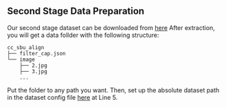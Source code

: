 ## Second Stage Data Preparation

Our second stage dataset can be downloaded from 
[here](https://drive.google.com/file/d/1nJXhoEcy3KTExr17I7BXqY5Y9Lx_-n-9/view?usp=share_link) 
After extraction, you will get a data follder with the following structure:

```
cc_sbu_align
├── filter_cap.json
└── image
    ├── 2.jpg
    ├── 3.jpg
    ...   
```

Put the folder to any path you want.
Then, set up the absolute dataset path in the dataset config file 
[here](../minigpt4/configs/datasets/cc_sbu/align.yaml#L5) at Line 5.

